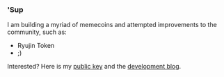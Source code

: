 ### 'Sup

I am building a myriad of memecoins and attempted improvements to the community, such as:

- Ryujin Token
- ;)

Interested? Here is my [public key](https://raw.githubusercontent.com/E4ED0E0CB36068DD/E4ED0E0CB36068DD/master/public-key.txt) and the [development blog](https://E4ED0E0CB36068DD.github.io/).
